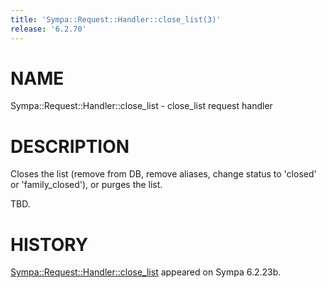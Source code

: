 ```yaml
---
title: 'Sympa::Request::Handler::close_list(3)'
release: '6.2.70'
---
```


# NAME

Sympa::Request::Handler::close\_list - close\_list request handler

# DESCRIPTION

Closes the list (remove from DB, remove aliases, change status to 'closed'
or 'family\_closed'), or purges the list.

TBD.

# HISTORY

[Sympa::Request::Handler::close\_list](./Sympa-Request-Handler-close_list.3.md) appeared on Sympa 6.2.23b.
